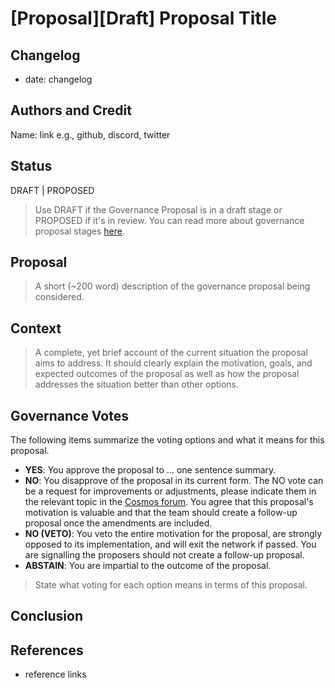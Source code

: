 # [Proposal][Draft] Proposal Title

## Changelog

- date: changelog

## Authors and Credit

Name: link e.g., github, discord, twitter

## Status

DRAFT | PROPOSED

> Use DRAFT if the Governance Proposal is in a draft stage or PROPOSED if it's in review. You can read more about governance proposal stages [here](../best-practices.md).

## Proposal

> A short (~200 word) description of the governance proposal being considered.

## Context

> A complete, yet brief account of the current situation the proposal aims to address. It should clearly explain the motivation, goals, and expected outcomes of the proposal as well as how the proposal addresses the situation better than other options.

## Governance Votes

The following items summarize the voting options and what it means for this proposal.

- **YES**: You approve the proposal to ... one sentence summary.
- **NO**: You disapprove of the proposal in its current form. The NO vote can be a request for improvements or adjustments, please indicate them in the relevant topic in the [Cosmos forum](https://forum.cosmos.network/). You agree that this proposal's motivation is valuable and that the team should create a follow-up proposal once the amendments are included.
- **NO (VETO)**: You veto the entire motivation for the proposal, are strongly opposed to its implementation, and will exit the network if passed. You are signalling the proposers should not create a follow-up proposal.
- **ABSTAIN**: You are impartial to the outcome of the proposal.

> State what voting for each option means in terms of this proposal.

## Conclusion

## References

- reference links
